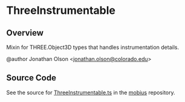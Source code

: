 # ThreeInstrumentable

## Overview

Mixin for THREE.Object3D types that handles instrumentation details.

@author Jonathan Olson &lt;jonathan.olson@colorado.edu&gt;



## Source Code

See the source for [ThreeInstrumentable.ts](https://github.com/phetsims/mobius/blob/main/js/ThreeInstrumentable.ts) in the [mobius](https://github.com/phetsims/mobius) repository.
